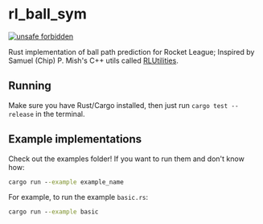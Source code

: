 # rl_ball_sym

[![unsafe forbidden](https://img.shields.io/badge/unsafe-forbidden-success.svg)](https://github.com/rust-secure-code/safety-dance/)

Rust implementation of ball path prediction for Rocket League; Inspired by Samuel (Chip) P. Mish's C++ utils called [RLUtilities](https://github.com/samuelpmish/RLUtilities).

## Running

Make sure you have Rust/Cargo installed, then just run `cargo test --release` in the terminal.

## Example implementations

Check out the examples folder! If you want to run them and don't know how:

```bat
cargo run --example example_name
```

For example, to run the example `basic.rs`:

```bat
cargo run --example basic
```
